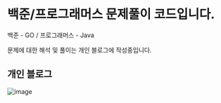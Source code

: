 # 백준/프로그래머스 문제풀이 코드입니다.

백준 - GO / 프로그래머스 - Java

문제에 대한 해석 및 풀이는 개인 블로그에 작성중입니다.

## 개인 블로그
![image](https://user-images.githubusercontent.com/48707324/99663436-f567eb00-2aa9-11eb-98f4-9ea26e9c396b.png)
